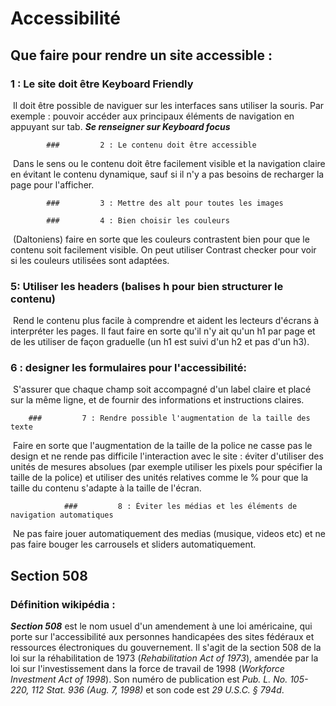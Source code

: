 # Accessibilité

## 	Que faire pour rendre un site accessible :

### 		1 :  Le site doit être Keyboard Friendly 

​		Il doit être possible de naviguer sur les interfaces sans utiliser la souris. Par exemple : pouvoir accéder aux principaux éléments de navigation en appuyant sur tab. __*Se renseigner sur Keyboard focus*__

			### 		2 : Le contenu doit être accessible

​		Dans le sens ou le contenu doit être facilement visible et la navigation claire en évitant le contenu dynamique, sauf si il n'y a pas besoins de recharger la page pour l'afficher.

			### 		3 : Mettre des alt pour toutes les images

			### 		4 : Bien choisir les couleurs 

​		(Daltoniens)  faire en sorte que les couleurs contrastent bien pour que le contenu soit facilement visible. On peut utiliser <a href = "https://contrastchecker.com/ " style = "text-decoration : none">Contrast checker</a> pour voir si  les couleurs utilisées sont adaptées.

### 		5: Utiliser les headers (balises h pour bien structurer le contenu)

​		Rend le contenu plus facile à comprendre et aident les lecteurs d'écrans à interpréter les pages. Il faut faire en sorte qu'il n'y ait qu'un h1 par page et de les utiliser de façon graduelle (un h1 est suivi d'un h2 et pas d'un h3).

### 		6 : designer les formulaires pour l'accessibilité:

​	S'assurer que chaque champ soit accompagné d'un label claire et placé sur la même ligne, et de fournir des informations et instructions claires.

		### 		7 : Rendre possible l'augmentation de la taille des texte

​	Faire en sorte que l'augmentation de la taille de la police ne casse pas le design et ne rende pas difficile l'interaction avec le site : éviter d'utiliser des unités de mesures absolues (par exemple utiliser les pixels pour spécifier la taille de la police) et utiliser des unités relatives comme le % pour que la taille du contenu s'adapte à la taille de l'écran.

				### 		8 : Éviter les médias et les éléments de navigation automatiques

​		Ne pas faire jouer automatiquement des medias (musique, videos etc) et ne pas faire bouger les carrousels et sliders automatiquement.



## 	Section 508

### Définition wikipédia :

***Section 508*** est le nom usuel d'un amendement à une loi américaine, qui porte sur l'accessibilité aux personnes handicapées des sites fédéraux et ressources électroniques du gouvernement. Il s'agit de la section 508 de la loi sur la réhabilitation de 1973 (*Rehabilitation Act of 1973*), amendée par la loi sur l'investissement dans la force de travail de 1998 (*Workforce Investment Act of 1998*). Son numéro de publication est *Pub. L. No. 105-220, 112 Stat. 936 (Aug. 7, 1998)* et son code est *29 U.S.C. § 794d*.

















###  


